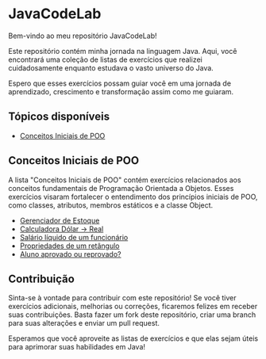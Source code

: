 # JavaCodeLab

Bem-vindo ao meu repositório JavaCodeLab! 

Este repositório contém minha jornada na linguagem Java. Aqui, você encontrará uma coleção de listas de exercícios que realizei cuidadosamente enquanto estudava o vasto universo do Java. 

Espero que esses exercícios possam guiar você em uma jornada de aprendizado, crescimento e transformação assim como me guiaram. 

## Tópicos disponíveis

- [Conceitos Iniciais de POO](#conceitos-iniciais-de-poo)

## Conceitos Iniciais de POO

A lista "Conceitos Iniciais de POO" contém exercícios relacionados aos conceitos fundamentais de Programação Orientada a Objetos. Esses exercícios visaram fortalecer o entendimento dos princípios iniciais de POO, como classes, atributos, membros estáticos e a classe Object.

- [Gerenciador de Estoque](conceitos_iniciais_poo/controle_de_estoque)
- [Calculadora Dólar -> Real](conceitos_iniciais_poo/dollar_calculator)
- [Salário líquido de um funcionário](conceitos_iniciais_poo/employee)
- [Propriedades de um retângulo](conceitos_iniciais_poo/retangulox)
- [Aluno aprovado ou reprovado?](conceitos_iniciais_poo/student)

## Contribuição

Sinta-se à vontade para contribuir com este repositório! Se você tiver exercícios adicionais, melhorias ou correções, ficaremos felizes em receber suas contribuições. Basta fazer um fork deste repositório, criar uma branch para suas alterações e enviar um pull request.

Esperamos que você aproveite as listas de exercícios e que elas sejam úteis para aprimorar suas habilidades em Java!

